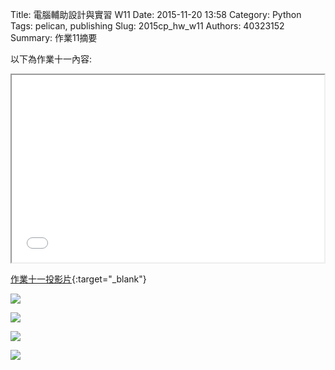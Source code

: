 Title: 電腦輔助設計與實習 W11
Date: 2015-11-20 13:58
Category: Python
Tags: pelican, publishing
Slug: 2015cp_hw_w11
Authors: 40323152
Summary: 作業11摘要

以下為作業十一內容:

<iframe src="40323152_cp_w11_p.html" width="500" height="300"></iframe>

[作業十一投影片](40323102_cp_w11_p.html){:target="_blank"}

<img src="https://copy.com/ouYcmyjcS6cGUWBe"></img>

<img src="https://copy.com/pp44DzQAWkUOxLct"></img>

<img src="https://copy.com/rbm7sSEMMTGCuBL7"></img>

<img src="https://copy.com/Pqb0g8d0FF8ARFpm"></img>






